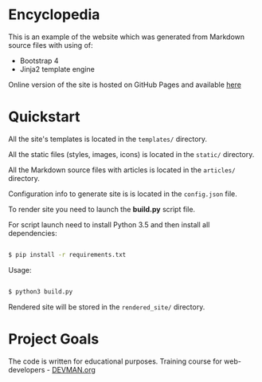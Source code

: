 # Encyclopedia

This is an example of the website which was generated from Markdown source files with using of:

* Bootstrap 4
* Jinja2 template engine

Online version of the site is hosted on GitHub Pages and available [here](https://ivan-shishkov.github.io/19_site_generator/rendered_site/)

# Quickstart

All the site's templates is located in the `templates/` directory.

All the static files (styles, images, icons) is located in the `static/` directory.

All the Markdown source files with articles is located in the `articles/` directory.

Configuration info to generate site is is located in the `config.json` file.

To render site you need to launch the **build.py** script file.

For script launch need to install Python 3.5 and then install all dependencies:

```bash

$ pip install -r requirements.txt

```

Usage:

```bash

$ python3 build.py

```

Rendered site will be stored in the `rendered_site/` directory.

# Project Goals

The code is written for educational purposes. Training course for web-developers - [DEVMAN.org](https://devman.org)
